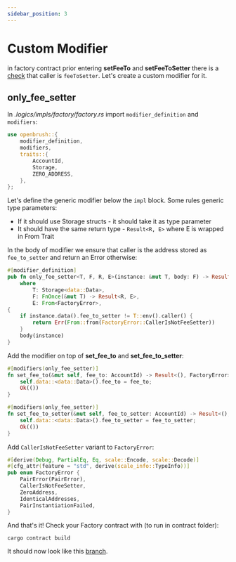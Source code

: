 ```yaml
---
sidebar_position: 3
---
```


# Custom Modifier

in factory contract prior entering **setFeeTo** and **setFeeToSetter** there is a [check](https://github.com/Uniswap/v2-core/blob/ee547b17853e71ed4e0101ccfd52e70d5acded58/contracts/UniswapV2Factory.sol#L41) that caller is `feeToSetter`.
Let's create a custom modifier for it.

## only_fee_setter

In *.logics/impls/factory/factory.rs* import `modifier_definition` and `modifiers`:
```rust
use openbrush::{
    modifier_definition,
    modifiers,
    traits::{
        AccountId,
        Storage,
        ZERO_ADDRESS,
    },
};
```

Let's define the generic modifier below the `impl` block. Some rules generic type parameters:
- If it should use Storage structs - it should take it as type parameter
- It should have the same return type - `Result<R, E>` where E is wrapped in From Trait

In the body of modifier we ensure that caller is the address stored as `fee_to_setter` and return an Error otherwise:
```rust
#[modifier_definition]
pub fn only_fee_setter<T, F, R, E>(instance: &mut T, body: F) -> Result<R, E>
    where
        T: Storage<data::Data>,
        F: FnOnce(&mut T) -> Result<R, E>,
        E: From<FactoryError>,
{
    if instance.data().fee_to_setter != T::env().caller() {
        return Err(From::from(FactoryError::CallerIsNotFeeSetter))
    }
    body(instance)
}
```

Add the modifier on top of **set_fee_to** and **set_fee_to_setter**:
```rust
#[modifiers(only_fee_setter)]
fn set_fee_to(&mut self, fee_to: AccountId) -> Result<(), FactoryError> {
    self.data::<data::Data>().fee_to = fee_to;
    Ok(())
}

#[modifiers(only_fee_setter)]
fn set_fee_to_setter(&mut self, fee_to_setter: AccountId) -> Result<(), FactoryError> {
    self.data::<data::Data>().fee_to_setter = fee_to_setter;
    Ok(())
}
```

Add `CallerIsNotFeeSetter` variant to `FactoryError`:
```rust
#[derive(Debug, PartialEq, Eq, scale::Encode, scale::Decode)]
#[cfg_attr(feature = "std", derive(scale_info::TypeInfo))]
pub enum FactoryError {
    PairError(PairError),
    CallerIsNotFeeSetter,
    ZeroAddress,
    IdenticalAddresses,
    PairInstantiationFailed,
}
```

And that's it! Check your Factory contract with (to run in contract folder):
```console
cargo contract build
```
It should now look like this [branch](https://github.com/AstarNetwork/wasm-tutorial-dex/tree/tutorial/factory_modifiers).